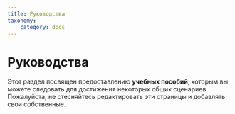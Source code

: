 ```yaml
---
title: Руководства
taxonomy:
    category: docs
---
```


# Руководства

Этот раздел посвящен предоставлению **учебных пособий**, которым вы можете следовать для достижения некоторых общих сценариев. Пожалуйста, не стесняйтесь редактировать эти страницы и добавлять свои собственные.
